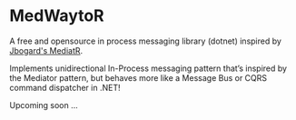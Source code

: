 
# MedWaytoR

A free and opensource in process messaging library (dotnet) inspired by [Jbogard's MediatR](https://github.com/jbogard/MediatR).

Implements unidirectional In-Process messaging pattern that’s inspired by the Mediator pattern, but behaves more like a Message Bus or CQRS command dispatcher in .NET!

Upcoming soon ...
